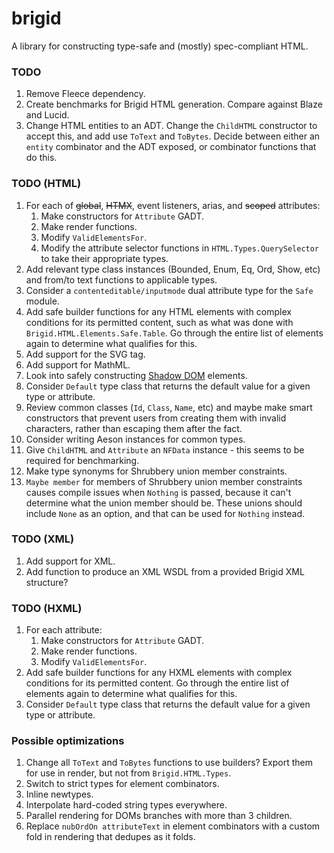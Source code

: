 # brigid

A library for constructing type-safe and (mostly) spec-compliant HTML.

### TODO

1. Remove Fleece dependency.
2. Create benchmarks for Brigid HTML generation. Compare against Blaze and Lucid.
3. Change HTML entities to an ADT. Change the `ChildHTML` constructor to accept
   this, and add use `ToText` and `ToBytes`. Decide between either an `entity`
   combinator and the ADT exposed, or combinator functions that do this.

### TODO (HTML)

1. For each of ~~global~~, ~~HTMX~~, event listeners, arias, and ~~scoped~~ attributes:
    1. Make constructors for `Attribute` GADT.
    2. Make render functions.
    3. Modify `ValidElementsFor`.
    4. Modify the attribute selector functions in `HTML.Types.QuerySelector` to
       take their appropriate types.
2. Add relevant type class instances (Bounded, Enum, Eq, Ord, Show, etc) and
   from/to text functions to applicable types.
3. Consider a `contenteditable/inputmode` dual attribute type for the `Safe`
   module.
4. Add safe builder functions for any HTML elements with complex conditions for
   its permitted content, such as what was done with
   `Brigid.HTML.Elements.Safe.Table`. Go through the entire list of elements
   again to determine what qualifies for this.
5. Add support for the SVG tag.
6. Add support for MathML.
7. Look into safely constructing [Shadow DOM](https://developer.mozilla.org/en-US/docs/Web/API/Web_components/Using_shadow_DOM) elements.
8. Consider `Default` type class that returns the default value for a given
   type or attribute.
9. Review common classes (`Id`, `Class`, `Name`, etc) and maybe make smart
   constructors that prevent users from creating them with invalid characters,
   rather than escaping them after the fact.
10. Consider writing Aeson instances for common types.
11. Give `ChildHTML` and `Attribute` an `NFData` instance - this seems to be
    required for benchmarking.
12. Make type synonyms for Shrubbery union member constraints.
13. `Maybe member` for members of Shrubbery union member constraints causes
    compile issues when `Nothing` is passed, because it can't determine what
    the union member should be. These unions should include `None` as an
    option, and that can be used for `Nothing` instead.

### TODO (XML)

1. Add support for XML.
2. Add function to produce an XML WSDL from a provided Brigid XML structure?

### TODO (HXML)

1. For each attribute:
    1. Make constructors for `Attribute` GADT.
    2. Make render functions.
    3. Modify `ValidElementsFor`.
2. Add safe builder functions for any HXML elements with complex conditions for
   its permitted content. Go through the entire list of elements again to
   determine what qualifies for this.
3. Consider `Default` type class that returns the default value for a given
   type or attribute.

### Possible optimizations

1. Change all `ToText` and `ToBytes` functions to use builders? Export them for
   use in render, but not from `Brigid.HTML.Types`.
2. Switch to strict types for element combinators.
3. Inline newtypes.
4. Interpolate hard-coded string types everywhere.
5. Parallel rendering for DOMs branches with more than 3 children.
6. Replace `nubOrdOn attributeText` in element combinators with a
   custom fold in rendering that dedupes as it folds.

